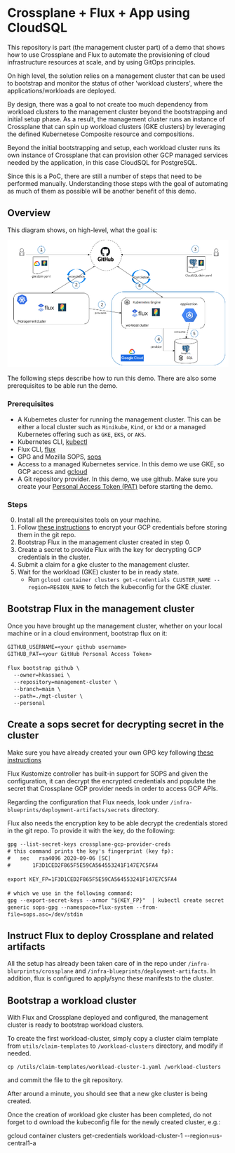 # Crossplane + Flux + App using CloudSQL  
This repository is part (the management cluster part) of a demo that shows how to use
Crossplane and Flux to automate the provisioning of cloud infrastructure resources at scale,
and by using GitOps principles.

On high level, the solution relies on a management cluster that can be used to bootstrap
and monitor the status of other 'workload clusters', where the applications/workloads
are deployed.

By design, there was a goal to  not create too much dependency from workload clusters 
to the management cluster beyond the bootstrapping and initial setup phase. As a result, 
the management cluster runs an instance of Crossplane that can spin up workload clusters (GKE clusters)
by leveraging the defined Kubernetese Composite resource and compositions.

Beyond the initial bootstrapping and setup, each workload cluster runs its own instance of Crossplane
that can provision other GCP managed services needed by the application, in this case CloudSQL for PostgreSQL.

Since this is a PoC, there are still a number of steps that need to be performed 
manually. Understanding those steps with the goal of automating as much of them 
as possible will be another benefit of this demo.

## Overview
This diagram shows, on high-level, what the goal is:

![Screenshot](/images/crossplane-flux-demo-outline.png)

The following steps describe how to run this demo. There are also some prerequisites
to be able run the demo.

### Prerequisites
  * A Kubernetes cluster for running the management cluster. This can be either
  a local cluster such as `Minikube`, `Kind`, or `k3d` or a managed Kubernetes 
  offering such as `GKE`, `EKS`, or `AKS`.
  * Kubernetes CLI, [kubectl](https://kubernetes.io/docs/tasks/tools/)
  * Flux CLI, [flux](https://fluxcd.io/flux/cmd/)
  * GPG and Mozilla SOPS, [sops](https://fluxcd.io/flux/guides/mozilla-sops/)
  * Access to a managed Kubernetes service. In this demo we use GKE, so GCP access and [gcloud](https://cloud.google.com/sdk/gcloud)
  * A Git repository provider. In this demo, we use github. Make sure you create your
    [Personal Access Token (PAT)](https://docs.gitlab.com/ee/user/profile/personal_access_tokens.html) before starting the demo.

### Steps
  0. Install all the prerequisites tools on your machine.
  1. Follow [these instructions](https://fluxcd.io/flux/guides/mozilla-sops/) to encrypt your GCP credentials before storing them in the git repo.
  2. Bootstrap Flux in the management cluster created in step 0.
  3. Create a secret to provide Flux with the key for decrypting GCP credentials in the cluster.
  4. Submit a claim for a gke cluster to the management cluster.
  5. Wait for the workload (GKE) cluster to be in ready state.
        * Run `gcloud container clusters get-credentials CLUSTER_NAME --region=REGION_NAME`
          to fetch the kubeconfig for the GKE cluster.

## Bootstrap Flux in the management cluster
Once you have brought up the management cluster, whether on your local machine or 
in a cloud environment, bootstrap flux on it:

```
GITHUB_USERNAME=<your github username>
GITHUB_PAT=<your GitHub Personal Access Token>

flux bootstrap github \
  --owner=hkassaei \
  --repository=management-cluster \
  --branch=main \
  --path=./mgt-cluster \
  --personal
```
## Create a sops secret for decrypting secret in the cluster
Make sure you have already created your own GPG key following [these instructions](https://fluxcd.io/flux/guides/mozilla-sops/)

Flux Kustomize controller has built-in support for SOPS and given the configuration,
it can decrypt the encrypted credentials and populate the secret that Crossplane
GCP provider needs in order to access GCP APIs. 

Regarding the configuration that Flux needs, look under `/infra-blueprints/deployment-artifacts/secrets` directory.

Flux also needs the encryption key to be able decrypt the credentials stored
in the git repo. To provide it with the key, do the following:

```
gpg --list-secret-keys crossplane-gcp-provider-creds  
# this command prints the key's fingerprint (key fp):
#   sec   rsa4096 2020-09-06 [SC]
#       1F3D1CED2F865F5E59CA564553241F147E7C5FA4

export KEY_FP=1F3D1CED2F865F5E59CA564553241F147E7C5FA4

# which we use in the following command:
gpg --export-secret-keys --armor "${KEY_FP}"  | kubectl create secret generic sops-gpg --namespace=flux-system --from-file=sops.asc=/dev/stdin
```
## Instruct Flux to deploy Crossplane and related artifacts
All the setup has already been taken care of in the repo under
`/infra-blurprints/crossplane` and `/infra-blueprints/deployment-artifacts`. In addition, 
flux is configured to apply/sync these manifests to the cluster.

## Bootstrap a workload cluster
With Flux and Crossplane deployed and configured, the management cluster
is ready to bootstrap workload clusters.

To create the first workload-cluster, simply copy a cluster claim template
from `utils/claim-templates` to `/workload-clusters` directory, and modify if needed.

```
cp /utils/claim-templates/workload-cluster-1.yaml /workload-clusters
```
and commit the file to the git repository. 

After around a minute, you should see that a new gke cluster is being created.

Once the creation of workload gke cluster has been completed, do not forget to d
ownload the kubeconfig file for the newly created cluster, e.g.:

gcloud container clusters get-credentials workload-cluster-1 --region=us-central1-a 